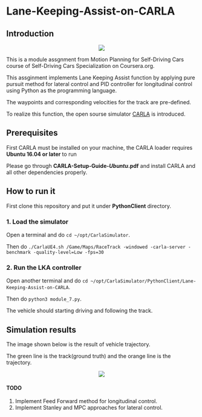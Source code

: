 # Lane-Keeping-Assist-on-CARLA
## Introduction
<p align="center">
  <img  src="https://github.com/paulyehtw/Lane-Keeping-Assist-on-CARLA/blob/master/controller_output/CARLA.png">
</p>

This is a module assgnment from Motion Planning for Self-Driving Cars course of Self-Driving Cars Specialization on Coursera.org.

This assginment implements Lane Keeping Assist function by applying pure pursuit method for lateral control and PID controller for longitudinal control using Python as the programming language.

The waypoints and corresponding velocities for the track are pre-defined.

To realize this function, the open sourse simulator [CARLA](http://carla.org) is introduced.

## Prerequisites
First CARLA must be installed on your machine, the CARLA loader requires **Ubuntu 16.04 or later** to run

Please go through **CARLA-Setup-Guide-_Ubuntu_.pdf** and install CARLA and all other dependencies properly.

## How to run it
First clone this repository and put it under **PythonClient** directory.

### 1. Load the simulator
Open a terminal and do `cd ~/opt/CarlaSimulator`.

Then do `./CarlaUE4.sh /Game/Maps/RaceTrack -windowed -carla-server -benchmark -quality-level=Low -fps=30
`
### 2. Run the LKA controller
Open another terminal and do `cd ~/opt/CarlaSimulator/PythonClient/Lane-Keeping-Assist-on-CARLA`.

Then do `python3 module_7.py`.

The vehicle should starting driving and following the track.

## Simulation results
The image shown below is the result of vehicle trajectory.

The green line is the track(ground truth) and the orange line is the trajectory.
<p align="center">
  <img  src="https://github.com/paulyehtw/Lane-Keeping-Assist-on-CARLA/blob/master/controller_output/trajectory_good.png">
</p>

#### TODO
1. Implement Feed Forward method for longitudinal control.
2. Implement Stanley and MPC approaches for lateral control.
